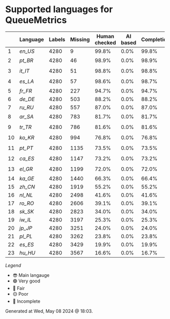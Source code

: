 # Supported languages for QueueMetrics

|  | Language | Labels | Missing | Human checked | AI based | Completion |   |
|--|----------|--------|---------|---------------|----------|------------|---|
| 1 | *en_US* | 4280 | 9 | 99.8% | 0.0% | 99.8% | 😎 |
| 2 | *pt_BR* | 4280 | 46 | 98.9% | 0.0% | 98.9% | 🟢 |
| 3 | *it_IT* | 4280 | 51 | 98.8% | 0.0% | 98.8% | 🟢 |
| 4 | *es_LA* | 4280 | 57 | 98.6% | 0.0% | 98.7% | 🟢 |
| 5 | *fr_FR* | 4280 | 227 | 94.7% | 0.0% | 94.7% | 🔵 |
| 6 | *de_DE* | 4280 | 503 | 88.2% | 0.0% | 88.2% | 🔵 |
| 7 | *ru_RU* | 4280 | 557 | 87.0% | 0.0% | 87.0% | 🔵 |
| 8 | *ar_SA* | 4280 | 783 | 81.7% | 0.0% | 81.7% | 🟡 |
| 9 | *tr_TR* | 4280 | 786 | 81.6% | 0.0% | 81.6% | 🟡 |
| 10 | *ko_KR* | 4280 | 994 | 76.8% | 0.0% | 76.8% | 🟡 |
| 11 | *pt_PT* | 4280 | 1135 | 73.5% | 0.0% | 73.5% | 🟡 |
| 12 | *ca_ES* | 4280 | 1147 | 73.2% | 0.0% | 73.2% | 🟡 |
| 13 | *el_GR* | 4280 | 1199 | 72.0% | 0.0% | 72.0% | 🟡 |
| 14 | *ka_GE* | 4280 | 1440 | 66.3% | 0.0% | 66.4% | 🔴 |
| 15 | *zh_CN* | 4280 | 1919 | 55.2% | 0.0% | 55.2% | 🔴 |
| 16 | *nl_NL* | 4280 | 2498 | 41.6% | 0.0% | 41.6% | 🔴 |
| 17 | *ro_RO* | 4280 | 2606 | 39.1% | 0.0% | 39.1% | 🔴 |
| 18 | *sk_SK* | 4280 | 2823 | 34.0% | 0.0% | 34.0% | 🔴 |
| 19 | *iw_IL* | 4280 | 3197 | 25.3% | 0.0% | 25.3% | 🔴 |
| 20 | *jp_JP* | 4280 | 3251 | 24.0% | 0.0% | 24.0% | 🔴 |
| 21 | *pl_PL* | 4280 | 3262 | 23.8% | 0.0% | 23.8% | 🔴 |
| 22 | *es_ES* | 4280 | 3429 | 19.9% | 0.0% | 19.9% | 🔴 |
| 23 | *hu_HU* | 4280 | 3567 | 16.6% | 0.0% | 16.7% | 🔴 |


*Legend*

- 😎 Main langauge
- 🟢 Very good
- 🔵 Fair
- 🟡 Poor
- 🔴 Incomplete


Generated at Wed, May 08 2024 @ 18:03.

